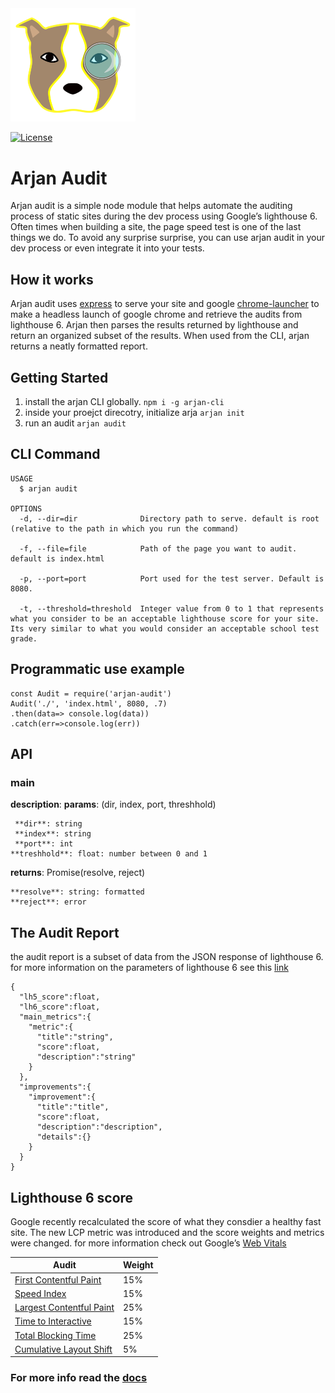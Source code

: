 <img src="https://github.com/arjan-tools/site/blob/master/img/arjan_audit_logo.svg" alt="Arjan Localize" width="200" style="max-width:100%;">

[![License](http://img.shields.io/:license-mit-blue.svg?style=flat-square)](http://gkpty.mit-license.org)

# Arjan Audit
Arjan audit is a simple node module that helps automate the auditing process of static sites during the dev process using Google’s lighthouse 6. Often times when building a site, the page speed test is one of the last things we do. To avoid any surprise surprise, you can use arjan audit in your dev process or even integrate it into your tests.

## How it works
Arjan audit  uses [express](https://expressjs.com/) to serve your site and google [chrome-launcher](https://github.com/GoogleChrome/chrome-launcher) to make a headless launch of google chrome and retrieve the audits from lighthouse 6. Arjan then parses the results returned by lighthouse and return an organized subset of the results. When used from the CLI, arjan returns a neatly formatted report. 


## Getting Started 
1. install the arjan CLI globally. `npm i -g arjan-cli`
2. inside your proejct direcotry, initialize arja `arjan init`
3. run an audit `arjan audit`

## CLI Command

    USAGE
      $ arjan audit
    
    OPTIONS
      -d, --dir=dir              Directory path to serve. default is root (relative to the path in which you run the command)
    
      -f, --file=file            Path of the page you want to audit. default is index.html
    
      -p, --port=port            Port used for the test server. Default is 8080.
    
      -t, --threshold=threshold  Integer value from 0 to 1 that represents what you consider to be an acceptable lighthouse score for your site. Its very similar to what you would consider an acceptable school test grade.

## Programmatic use example
    const Audit = require('arjan-audit')
    Audit('./', 'index.html', 8080, .7)
    .then(data=> console.log(data))
    .catch(err=>console.log(err))

## API
### main 

**description**:
**params**: (dir, index, port, threshhold)

     **dir**: string
     **index**: string
     **port**: int
    **treshhold**: float: number between 0 and 1

**returns**: Promise(resolve, reject)

    **resolve**: string: formatted
    **reject**: error


## The Audit Report

the audit report is a subset of data from the JSON response of lighthouse 6. for more information on the parameters of lighthouse 6 see this [link](https://github.com/GoogleChrome/lighthouse/blob/master/docs/understanding-results.md#audit-properties)


    {
      "lh5_score":float,
      "lh6_score":float,
      "main_metrics":{
        "metric":{
          "title":"string",
          "score":float,
          "description":"string"
        }
      },
      "improvements":{
        "improvement":{
          "title":"title",
          "score":float,
          "description":"description",
          "details":{}
        }
      }
    }

## Lighthouse 6 score

Google recently recalculated the score of what they consdier a healthy fast site. The new LCP metric was introduced and the score weights and metrics were changed. for more information check out Google’s [Web Vitals](https://web.dev/vitals/) 

| Audit                                                                  | Weight |
| ---------------------------------------------------------------------- | ------ |
| [First Contentful Paint](https://web.dev/first-contentful-paint/)      | 15%    |
| [Speed Index](https://web.dev/speed-index/)                            | 15%    |
| [Largest Contentful Paint](https://web.dev/lcp/)                       | 25%    |
| [Time to Interactive](https://web.dev/interactive/)                    | 15%    |
| [Total Blocking Time](https://web.dev/lighthouse-total-blocking-time/) | 25%    |
| [Cumulative Layout Shift](https://web.dev/cls/)                        | 5%     |

### For more info read the [docs](https://arjan.tools/docs) 
